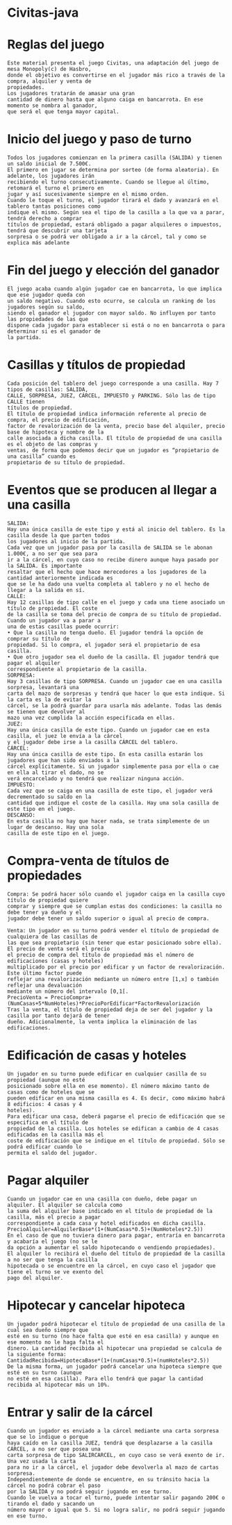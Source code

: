 # Civitas-java
# Reglas del juego
    Este material presenta el juego Civitas, una adaptación del juego de mesa Monopoly(c) de Hasbro,
    donde el objetivo es convertirse en el jugador más rico a través de la compra, alquiler y venta de
    propiedades.
    Los jugadores tratarán de amasar una gran
    cantidad de dinero hasta que alguno caiga en bancarrota. En ese momento se nombra al ganador,
    que será el que tenga mayor capital.
# Inicio del juego y paso de turno
    Todos los jugadores comienzan en la primera casilla (SALIDA) y tienen un saldo inicial de 7.500€.
    El primero en jugar se determina por sorteo (de forma aleatoria). En adelante, los jugadores irán
    recibiendo el turno consecutivamente. Cuando se llegue al último, retomará el turno el primero en
    jugar y así sucesivamente siempre en el mismo orden.
    Cuando le toque el turno, el jugador tirará el dado y avanzará en el tablero tantas posiciones como
    indique el mismo. Según sea el tipo de la casilla a la que va a parar, tendrá derecho a comprar
    títulos de propiedad, estará obligado a pagar alquileres o impuestos, tendrá que descubrir una tarjeta
    sorpresa o se podrá ver obligado a ir a la cárcel, tal y como se explica más adelante
# Fin del juego y elección del ganador
    El juego acaba cuando algún jugador cae en bancarrota, lo que implica que ese jugador queda con
    un saldo negativo. Cuando esto ocurre, se calcula un ranking de los jugadores según su saldo,
    siendo el ganador el jugador con mayor saldo. No influyen por tanto las propiedades de las que
    dispone cada jugador para establecer si está o no en bancarrota o para determinar si es el ganador de
    la partida.
# Casillas y títulos de propiedad
    Cada posición del tablero del juego corresponde a una casilla. Hay 7 tipos de casillas: SALIDA,
    CALLE, SORPRESA, JUEZ, CÁRCEL, IMPUESTO y PARKING. Sólo las de tipo CALLE tienen
    títulos de propiedad.
    El título de propiedad indica información referente al precio de compra, el precio de edificación,
    factor de revalorización de la venta, precio base del alquiler, precio base de hipoteca y nombre de la
    calle asociada a dicha casilla. El título de propiedad de una casilla es el objeto de las compras y
    ventas, de forma que podemos decir que un jugador es “propietario de una casilla” cuando es
    propietario de su título de propiedad.
# Eventos que se producen al llegar a una casilla
    SALIDA:
    Hay una única casilla de este tipo y está al inicio del tablero. Es la casilla desde la que parten todos
    los jugadores al inicio de la partida.
    Cada vez que un jugador pasa por la casilla de SALIDA se le abonan 1.000€, a no ser que sea para
    ir a la cárcel, en cuyo caso no recibe dinero aunque haya pasado por la SALIDA. Es importante
    resaltar que el hecho que hace merecedores a los jugadores de la cantidad anteriormente indicada es
    que se le ha dado una vuelta completa al tablero y no el hecho de llegar a la salida en sí.
    CALLE:
    Hay 12 casillas de tipo calle en el juego y cada una tiene asociado un título de propiedad. El coste
    de la casilla se toma del precio de compra de su título de propiedad. Cuando un jugador va a parar a
    una de estas casillas puede ocurrir:
    • Que la casilla no tenga dueño. El jugador tendrá la opción de comprar su título de
    propiedad. Si lo compra, el jugador será el propietario de esa casilla.
    • Que otro jugador sea el dueño de la casilla. El jugador tendrá que pagar el alquiler
    correspondiente al propietario de la casilla.
    SORPRESA:
    Hay 3 casillas de tipo SORPRESA. Cuando un jugador cae en una casilla sorpresa, levantará una
    carta del mazo de sorpresas y tendrá que hacer lo que esta indique. Si la carta es la de evitar la
    cárcel, se la podrá guardar para usarla más adelante. Todas las demás se tienen que devolver al
    mazo una vez cumplida la acción especificada en ellas.
    JUEZ:
    Hay una única casilla de este tipo. Cuando un jugador cae en esta casilla, el juez le envía a la cárcel
    y el jugador debe irse a la casilla CÁRCEL del tablero.
    CÁRCEL:
    Hay una única casilla de este tipo. En esta casilla estarán los jugadores que han sido enviados a la
    cárcel explícitamente. Si un jugador simplemente pasa por ella o cae en ella al tirar el dado, no se
    verá encarcelado y no tendrá que realizar ninguna acción.
    IMPUESTO:
    Cada vez que se caiga en una casilla de este tipo, el jugador verá decrementado su saldo en la
    cantidad que indique el coste de la casilla. Hay una sola casilla de este tipo en el juego.
    DESCANSO:
    En esta casilla no hay que hacer nada, se trata simplemente de un lugar de descanso. Hay una sola
    casilla de este tipo en el juego.
# Compra-venta de títulos de propiedades
    Compra: Se podrá hacer sólo cuando el jugador caiga en la casilla cuyo título de propiedad quiere
    comprar y siempre que se cumplan estas dos condiciones: la casilla no debe tener ya dueño y el
    jugador debe tener un saldo superior o igual al precio de compra.
    
    Venta: Un jugador en su turno podrá vender el título de propiedad de cualquiera de las casillas de
    las que sea propietario (sin tener que estar posicionado sobre ella). El precio de venta será el precio
    el precio de compra del título de propiedad más el número de edificaciones (casas y hoteles)
    multiplicado por el precio por edificar y un factor de revalorización. Este último factor puede
    reflejar una revalorización mediante un número entre [1,x] o también reflejar una devaluación
    mediante un número del intervalo [0,1[.
    PrecioVenta = PrecioCompra+(NumCasas+5*NumHoteles)*PrecioPorEdificar*FactorRevalorización
    Tras la venta, el título de propiedad deja de ser del jugador y la casilla por tanto dejará de tener
    dueño. Adicionalmente, la venta implica la eliminación de las edificaciones.
# Edificación de casas y hoteles
    Un jugador en su turno puede edificar en cualquier casilla de su propiedad (aunque no esté
    posicionado sobre ella en ese momento). El número máximo tanto de casas como de hoteles que se
    pueden edificar en una misma casilla es 4. Es decir, como máximo habrá 8 edificios: 4 casas y 4
    hoteles).
    Para edificar una casa, deberá pagarse el precio de edificación que se especifica en el título de
    propiedad de la casilla. Los hoteles se edifican a cambio de 4 casas edificadas en la casilla más el
    coste de edificación que se indique en el título de propiedad. Sólo se podrá edificar cuando lo
    permita el saldo del jugador.
# Pagar alquiler
    Cuando un jugador cae en una casilla con dueño, debe pagar un alquiler. El alquiler se calcula como
    la suma del alquiler base indicado en el título de propiedad de la casilla, más el precio a pagar
    correspondiente a cada casa y hotel edificados en dicha casilla.
    PrecioAlquiler=AlquilerBase*(1+(NumCasas*0.5)+(NumHoteles*2.5))
    En el caso de que no tuviera dinero para pagar, entraría en bancarrota y acabaría el juego (no se le
    da opción a aumentar el saldo hipotecando o vendiendo propiedades).
    El alquiler lo recibirá el dueño del título de propiedad de la casilla a no ser que tenga la casilla
    hipotecada o se encuentre en la cárcel, en cuyo caso el jugador que tiene el turno se ve exento del
    pago del alquiler.
# Hipotecar y cancelar hipoteca
    Un jugador podrá hipotecar el título de propiedad de una casilla de la cual sea dueño siempre que
    esté en su turno (no hace falta que esté en esa casilla) y aunque en ese momento no le haga falta el
    dinero. La cantidad recibida al hipotecar una propiedad se calcula de la siguiente forma:
    CantidadRecibida=HipotecaBase*(1+(numCasas*0.5)+(numHoteles*2.5))
    De la misma forma, un jugador podrá cancelar una hipoteca siempre que esté en su turno (aunque
    no esté en esa casilla). Para ello tendrá que pagar la cantidad recibida al hipotecar más un 10%.
# Entrar y salir de la cárcel
    Cuando un jugador es enviado a la cárcel mediante una carta sorpresa que se lo indique o porque
    haya caído en la casilla JUEZ, tendrá que desplazarse a la casilla CÁRCEL, a no ser que posea una
    carta sorpresa de tipo SALIRCARCEL, en cuyo caso se verá exento de ir. Una vez usada la carta
    para no ir a la cárcel, el jugador debe devolverla al mazo de cartas sorpresa.
    Independientemente de donde se encuentre, en su tránsito hacia la cárcel no podrá cobrar el paso
    por la SALIDA y no podrá seguir jugando en ese turno.
    Cuando le vuelva a tocar el turno, puede intentar salir pagando 200€ o tirando el dado y sacando un
    número mayor o igual que 5. Si no logra salir, no podrá seguir jugando en ese turno.
